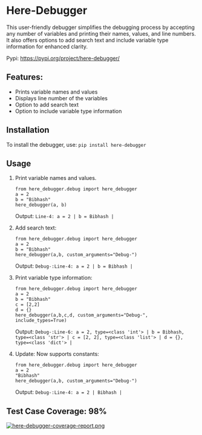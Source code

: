 # Here-Debugger
This user-friendly debugger simplifies the debugging process by accepting any number of variables and printing their names, values, and line numbers. It also offers options to add search text and include variable type information for enhanced clarity.

Pypi: https://pypi.org/project/here-debugger/

## Features:
- Prints variable names and values
- Displays line number of the variables
- Option to add search text
- Option to include variable type information

## Installation
To install the debugger, use:
```pip install here-debugger```

## Usage
1. Print variable names and values.
   ```
   from here_debugger.debug import here_debugger
   a = 2
   b = "Bibhash"
   here_debugger(a, b)
   ```
   Output:
   ```Line-4: a = 2 | b = Bibhash |```

2. Add search text:
    ```
   from here_debugger.debug import here_debugger
   a = 2
   b = "Bibhash"
   here_debugger(a,b, custom_arguments="Debug-")
   ```
   Output:
   ```Debug-:Line-4: a = 2 | b = Bibhash |```

3. Print variable type information:
   ```
   from here_debugger.debug import here_debugger
   a = 2
   b = "Bibhash"
   c = [2,2]
   d = {}
   here_debugger(a,b,c,d, custom_arguments="Debug-", include_types=True)
   ```
   Output: ```Debug-:Line-6: a = 2, type=<class 'int'> | b = Bibhash, type=<class 'str'> | c = [2, 2], type=<class 'list'> | d = {}, type=<class 'dict'> | ```

4. Update: Now supports constants:
   ```
   from here_debugger.debug import here_debugger
   a = 2
   "Bibhash"
   here_debugger(a,b, custom_arguments="Debug-")
   ```
   Output:
   ```Debug-:Line-4: a = 2 | Bibhash |```

## Test Case Coverage: 98%
[![here-debugger-coverage-report.png](https://i.postimg.cc/859qd2Kv/here-debugger-coverage-report.png)](https://postimg.cc/5Y57bRM9)
